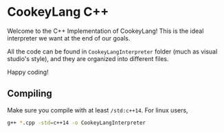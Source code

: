 # CookeyLang C++
Welcome to the C++ Implementation of CookeyLang! This is the ideal interpreter we want at the end of our goals.

All the code can be found in `CookeyLangInterpreter` folder (much as visual studio's style), and they are organized into different files.

Happy coding!

## Compiling
Make sure you compile with at least `/std:c++14`. For linux users,
```sh
g++ *.cpp -std=c++14 -o CookeyLangInterpreter
```